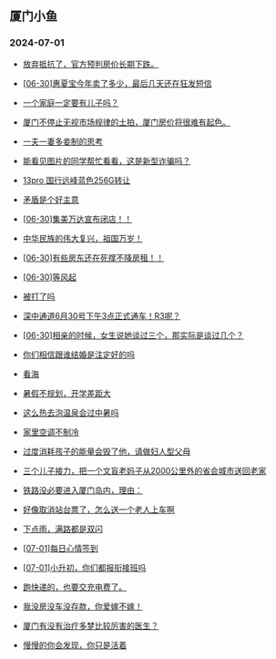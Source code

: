 ## 厦门小鱼 
### 2024-07-01

+ [放弃抵抗了，官方预判房价长期下跌。](http://bbs.xmfish.com/read-htm-tid-18212149.html)

+ [[06-30]惠夏宝今年卖了多少，最后几天还在狂发短信](http://bbs.xmfish.com/read-htm-tid-18212138.html)

+ [一个家庭一定要有儿子吗？](http://bbs.xmfish.com/read-htm-tid-18212160.html)

+ [厦门不停止无视市场规律的土拍，厦门房价将很难有起色。](http://bbs.xmfish.com/read-htm-tid-18212222.html)

+ [一夫一妻多妾制的思考](http://bbs.xmfish.com/read-htm-tid-18212313.html)

+ [能看见图片的同学帮忙看看，这是新型诈骗吗？](http://bbs.xmfish.com/read-htm-tid-18212185.html)

+ [13pro 国行远峰蓝色256G转让](http://bbs.xmfish.com/read-htm-tid-18212173.html)

+ [矛盾是个好主意](http://bbs.xmfish.com/read-htm-tid-18212155.html)

+ [[06-30]集美万达宣布闭店！！](http://bbs.xmfish.com/read-htm-tid-18212199.html)

+ [中华民族的伟大复兴，祖国万岁！](http://bbs.xmfish.com/read-htm-tid-18212205.html)

+ [[06-30]有些房东还在死撑不降房租！！](http://bbs.xmfish.com/read-htm-tid-18212203.html)

+ [[06-30]等风起](http://bbs.xmfish.com/read-htm-tid-18212175.html)

+ [被打了吗](http://bbs.xmfish.com/read-htm-tid-18212400.html)

+ [深中通道6月30号下午3点正式通车！R3呢？](http://bbs.xmfish.com/read-htm-tid-18212390.html)

+ [[06-30]相亲的时候，女生说她谈过三个，那实际是谈过几个？](http://bbs.xmfish.com/read-htm-tid-18212241.html)

+ [你们相信跟谁结婚是注定好的吗](http://bbs.xmfish.com/read-htm-tid-18212354.html)

+ [看海](http://bbs.xmfish.com/read-htm-tid-18212332.html)

+ [暑假不规划，开学差距大](http://bbs.xmfish.com/read-htm-tid-18212350.html)

+ [这么热去泡温泉会过中暑吗](http://bbs.xmfish.com/read-htm-tid-18212327.html)

+ [家里空调不制冷](http://bbs.xmfish.com/read-htm-tid-18212442.html)

+ [过度消耗孩子的能量会毁了他，请做妇人型父母](http://bbs.xmfish.com/read-htm-tid-18212273.html)

+ [三个儿子接力，把一个文盲老妈子从2000公里外的省会城市送回老家](http://bbs.xmfish.com/read-htm-tid-18212518.html)

+ [铁路没必要进入厦门岛内，理由：](http://bbs.xmfish.com/read-htm-tid-18212482.html)

+ [好像取消站台票了，怎么送一个老人上车啊](http://bbs.xmfish.com/read-htm-tid-18212534.html)

+ [下点雨，满路都是双闪](http://bbs.xmfish.com/read-htm-tid-18212588.html)

+ [[07-01]每日心情签到](http://bbs.xmfish.com/read-htm-tid-18212453.html)

+ [[07-01]小升初，你们都报衔接班吗](http://bbs.xmfish.com/read-htm-tid-18212577.html)

+ [跑快递的，也要交充电费了。](http://bbs.xmfish.com/read-htm-tid-18212500.html)

+ [我没房没车没存款，你爱嫁不嫁！](http://bbs.xmfish.com/read-htm-tid-18212678.html)

+ [厦门有没有治疗多梦比较厉害的医生？](http://bbs.xmfish.com/read-htm-tid-18212409.html)

+ [慢慢的你会发现，你只是活着](http://bbs.xmfish.com/read-htm-tid-18212429.html)

